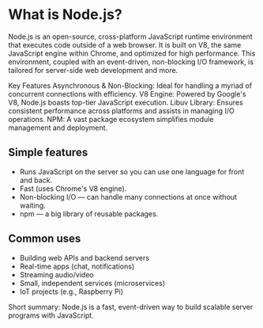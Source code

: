 # What is Node.js?
Node.js is an open-source, cross-platform JavaScript runtime environment that executes code outside of a web browser. It is built on V8, the same JavaScript engine within Chrome, and optimized for high performance. This environment, coupled with an event-driven, non-blocking I/O framework, is tailored for server-side web development and more.

Key Features
Asynchronous & Non-Blocking: Ideal for handling a myriad of concurrent connections with efficiency.
V8 Engine: Powered by Google's V8, Node.js boasts top-tier JavaScript execution.
Libuv Library: Ensures consistent performance across platforms and assists in managing I/O operations.
NPM: A vast package ecosystem simplifies module management and deployment.


## Simple features
- Runs JavaScript on the server so you can use one language for front and back.
- Fast (uses Chrome's V8 engine).
- Non-blocking I/O — can handle many connections at once without waiting.
- npm — a big library of reusable packages.

## Common uses
- Building web APIs and backend servers
- Real-time apps (chat, notifications)
- Streaming audio/video
- Small, independent services (microservices)
- IoT projects (e.g., Raspberry Pi)

Short summary: Node.js is a fast, event-driven way to build scalable server programs with JavaScript.